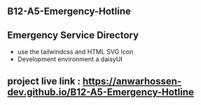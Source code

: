 ## B12-A5-Emergency-Hotline

## Emergency Service Directory

<ul>
<li>use the tailwindcss and HTML SVG Icon  </li>
<li>Development environment a daisyUI </li>
</ul>

## project live link : https://anwarhossen-dev.github.io/B12-A5-Emergency-Hotline
